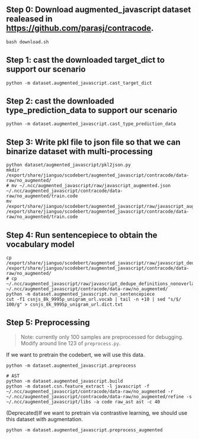 
## Step 0: Download augmented_javascript dataset realeased in https://github.com/parasj/contracode. 
```
bash download.sh 
```

## Step 1: cast the downloaded target_dict to support our scenario
```
python -m dataset.augmented_javascript.cast_target_dict 
```

## Step 2: cast the downloaded type_prediction_data to support our scenario
```
python -m dataset.augmented_javascript.cast_type_prediction_data
```


## Step 3: Write pkl file to json file so that we can binarize dataset with multi-processing
```
python dataset/augmented_javascript/pkl2json.py
mkdir /export/share/jianguo/scodebert/augmented_javascript/contracode/data-raw/no_augmented/
# mv ~/.ncc/augmented_javascript/raw/javascript_augmented.json ~/.ncc/augmented_javascript/contracode/data-raw/no_augmented/train.code
mv /export/share/jianguo/scodebert/augmented_javascript/raw/javascript_augmented.json /export/share/jianguo/scodebert/augmented_javascript/contracode/data-raw/no_augmented/train.code
```

## Step 4: Run sentencepiece to obtain the vocabulary model

```
cp /export/share/jianguo/scodebert/augmented_javascript/raw/javascript_dedupe_definitions_nonoverlap_v2_train.jsonl.gz /export/share/jianguo/scodebert/augmented_javascript/contracode/data-raw/no_augmented/
# cp ~/.ncc/augmented_javascript/raw/javascript_dedupe_definitions_nonoverlap_v2_train.jsonl.gz ~/.ncc/augmented_javascript/contracode/data-raw/no_augmented/
python -m dataset.augmented_javascript.run_sentencepiece
cut -f1 csnjs_8k_9995p_unigram_url.vocab | tail -n +10 | sed "s/$/ 100/g" > csnjs_8k_9995p_unigram_url.dict.txt
```


## Step 5: Preprocessing
> Note: currently only 100 samples are preprocessed for debugging. Modify around line 123 of ```preprocess.py```.

If we want to pretrain the codebert, we will use this data.
```
python -m dataset.augmented_javascript.preprocess

# AST
python -m dataset.augmented_javascript.build
python -m dataset.csn.feature_extract -l javascript -f ~/.ncc/augmented_javascript/contracode/data-raw/no_augmented -r ~/.ncc/augmented_javascript/contracode/data-raw/no_augmented/refine -s ~/.ncc/augmented_javascript/libs -a code raw_ast ast -c 40  
```

(Deprecated)If we want to pretrain via contrastive learning, we should use this dataset with augmentation.
```
python -m dataset.augmented_javascript.preprocess_augmented
```
